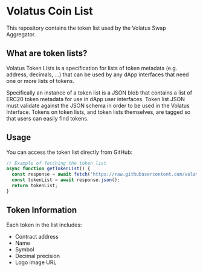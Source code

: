 # Volatus Coin List

This repository contains the token list used by the Volatus Swap Aggregator.

## What are token lists?
Volatus Token Lists is a specification for lists of token metadata (e.g. address, decimals, ...) that can be used by any dApp interfaces that need one or more lists of tokens.

Specifically an instance of a token list is a JSON blob that contains a list of ERC20 token metadata for use in dApp user interfaces. Token list JSON must validate against the JSON schema in order to be used in the Volatus Interface. Tokens on token lists, and token lists themselves, are tagged so that users can easily find tokens.

## Usage

You can access the token list directly from GitHub:

```javascript
// Example of fetching the token list
async function getTokenList() {
  const response = await fetch('https://raw.githubusercontent.com/volatus-app/volatus-coin-list/main/volatus-coins.json');
  const tokenList = await response.json();
  return tokenList;
}
```

## Token Information

Each token in the list includes:
- Contract address
- Name
- Symbol
- Decimal precision
- Logo image URL